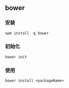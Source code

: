 ## bower

### 安装

```powershell
npm install -g bower
```

### 初始化

```powershell
bower init
```

### 使用

```
bower install <packageName>
```

